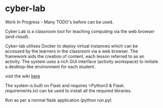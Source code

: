 # cyber-lab
Work In Progress - Many TODO's before can be used.

Cyber Lab is a classroom tool for teaching computing via the web browser (and cloud).

Cyber-lab utilises Docker to deploy virtual instances which can be accessed by the learners in the classroom via a web browser. The framework aids the creation of content, each lesson referred to as an activity. The system uses a rich GUI interface (activity workspace) to imitate a desktop-like environment for each student.

visit the wiki [here](https://github.com/dillonjarviswilson/cyber-lab/wiki)

The system is built on Flask and requires  >Python3 & Flask. requirements.txt can be used to install all the required libraries.

Run as per a normal flask application (python run.py)
